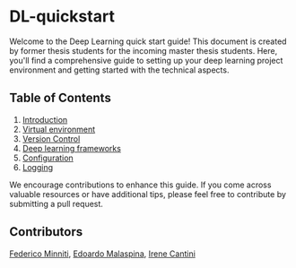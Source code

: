 # DL-quickstart

Welcome to the Deep Learning quick start guide! This document is created by former thesis students for the incoming master thesis students. Here, you'll find a comprehensive guide to setting up your deep learning project environment and getting started with the technical aspects.


## Table of Contents

1. [Introduction](intro/README.md)
2. [Virtual environment](virtual-env/README.md)
3. [Version Control](versioning/README.md)
4. [Deep learning frameworks](frameworks/README.md)
5. [Configuration](config/README.md)
6. [Logging](logging/README.md)



We encourage contributions to enhance this guide. If you come across valuable resources or have additional tips, please feel free to contribute by submitting a pull request.

## Contributors
[Federico  Minniti](https://github.com/federicominniti), [Edoardo Malaspina](https://github.com/edoardoMalaspina), [Irene Cantini](https://github.com/IreneCantini)